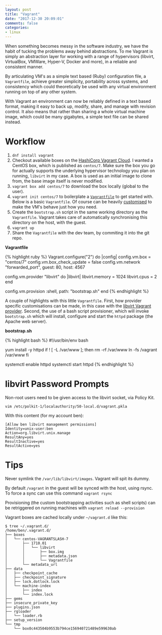 ```yaml
---
layout: post
title: "Vagrant"
date: "2017-12-30 20:09:01"
comments: false
categories:
- linux
---
```


When something becomes messy in the software industry, we have the habit of tucking the problems away behind abstractions. To me Vagrant is simply an abstraction layer for working with a range of hypervisors (libvirt, VirtualBox, VMWare, Hyper-V, Docker and more), in a reliable and consistent manner.

By articulating VM's as a simple text based (Ruby) configuration file, a `Vagrantfile`, achieve greater simplicity, portability across systems, and consistency which could theoretically be used with any virtual environment running on top of any other system.

With Vagrant an environment can now be reliably defined in a text based format, making it easy to back up, modify, share, and manage with revision control. It also means that rather than sharing a whole virtual machine image, which could be many gigabytes, a simple text file can be shared instead.


# Workflow

1. `dnf install vagrant`
2. Checkout available boxes on the [HashiCorp Vagrant Cloud](https://app.vagrantup.com/boxes/search). I wanted a CentOS box, which is published as `centos/7`. Make sure the box you go for actually supports the underlying hypervisor technology you plan on running, `libvirt` in my case. A box is used as an initial image to clone from, the base image itself is never modified.
3. `vagrant box add centos/7` to download the box locally (global to the user).
4. `vagrant init centos/7` to boilerplate a [`Vagrantfile`](https://www.vagrantup.com/docs/vagrantfile/) to get started with. Below is a basic `Vagrantfile`. Of course can be heavily [customised](https://www.vagrantup.com/docs/vagrantfile/) to make the VM's behave just how you need.
5. Create the `bootstrap.sh` script in the same working directory as the `Vagrantfile`. Vagrant takes care of automatically synchronising this directory on the host, with the guest.
6. `vagrant up`
7. Share the `Vagrantfile` with the dev team, by commiting it into the git repo.



**Vagrantfile**

{% highlight ruby %}
Vagrant.configure("2") do |config|
  config.vm.box = "centos/7"
  config.vm.box_check_update = false
  config.vm.network "forwarded_port", guest: 80, host: 4567

  config.vm.provider "libvirt" do |libvirt|
    libvirt.memory = 1024
    libvirt.cpus = 2
  end

  config.vm.provision :shell, path: "bootstrap.sh"
end
{% endhighlight %}

A couple of highlights with this little `Vagrantfile`. First, how provider specific customisations can be made, in this case with the [libvirt Vagrant provider](https://github.com/vagrant-libvirt/vagrant-libvirt). Second, the use of a bash script provisioner, which will invoke `bootstrap.sh` which will install, configure and start the `httpd` package (the Apache web server).


**bootstrap.sh**

{% highlight bash %}
#!/usr/bin/env bash

yum install -y httpd
if ! [ -L /var/www ]; then
  rm -rf /var/www
  ln -fs /vagrant /var/www
fi

systemctl enable httpd
systemctl start httpd
{% endhighlight %}




# libvirt Password Prompts

Non-root users need to be given access to the libvirt socket, via Policy Kit.

    vim /etc/polkit-1/localauthority/50-local.d/vagrant.pkla

With this content (for my account ben):

    [Allow ben libvirt management permissions]
    Identity=unix-user:ben
    Action=org.libvirt.unix.manage
    ResultAny=yes
    ResultInactive=yes
    ResultActive=yes


# Tips

Never symlink the `/var/lib/libvirt/images`. Vagrant will spit its dummy.


By default `/vagrant` in the guest will be synced with the host, using rsync. To force a sync can use this command `vagrant rsync`

Provisioning (the custom bootstrapping activities such as shell scripts) can be retriggered on running machines with `vagrant reload --provision`

Vagrant boxes are cached locally under `~/vagrant.d` like this:

    $ tree ~/.vagrant.d/
    /home/ben/.vagrant.d/
    ├── boxes
    │   └── centos-VAGRANTSLASH-7
    │       ├── 1710.01
    │       │   └── libvirt
    │       │       ├── box.img
    │       │       ├── metadata.json
    │       │       └── Vagrantfile
    │       └── metadata_url
    ├── data
    │   ├── checkpoint_cache
    │   ├── checkpoint_signature
    │   ├── lock.dotlock.lock
    │   └── machine-index
    │       ├── index
    │       └── index.lock
    ├── gems
    ├── insecure_private_key
    ├── plugins.json
    ├── rgloader
    │   └── loader.rb
    ├── setup_version
    └── tmp
        └── box0c443504b9553b794ce156940721489e599630ab



